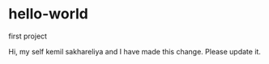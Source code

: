 # hello-world
first project

Hi, my self kemil sakhareliya and I have made this change. Please update it.
